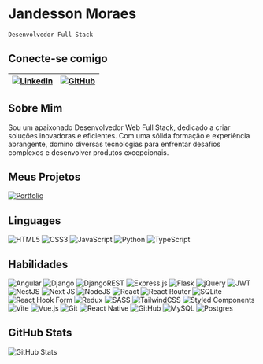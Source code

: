 # Jandesson Moraes

`Desenvolvedor Full Stack`

## Conecte-se comigo

<center>

| [![LinkedIn](https://img.shields.io/badge/linkedin-%230077B5.svg?style=for-the-badge&logo=linkedin&logoColor=white)](https://linkedin.com/in/jandessonmoraes/) | [![GitHub](https://img.shields.io/badge/github-%23121011.svg?style=for-the-badge&logo=github&logoColor=white)](https://github.com/jandesson-moraes/) |
| -- | -- |

</center>

## Sobre Mim

Sou um apaixonado Desenvolvedor Web Full Stack, dedicado a criar soluções inovadoras e eficientes. Com uma sólida formação e experiência abrangente, domino diversas tecnologias para enfrentar desafios complexos e desenvolver produtos excepcionais.


## Meus Projetos

[![Portfolio](https://img.shields.io/badge/Portfolio-FF5722?style=for-the-badge&logo=todoist&logoColor=white&logoWidth=30)](https://meu-portifolio-nu-flax.vercel.app/)

## Linguages

![HTML5](https://img.shields.io/badge/HTML5-%23E34F26.svg?style=for-the-badge&logo=html5&logoColor=white&logoWidth=6) ![CSS3](https://img.shields.io/badge/CSS3-%231572B6.svg?style=for-the-badge&logo=css3&logoColor=white&logoWidth=6) ![JavaScript](https://img.shields.io/badge/JavaScript-%23323330.svg?style=for-the-badge&logo=javascript&logoColor=%23F7DF1E&logoWidth=5) ![Python](https://img.shields.io/badge/Python-3670A0?style=for-the-badge&logo=python&logoColor=ffdd54&logoWidth=6) ![TypeScript](https://img.shields.io/badge/TypeScript-%23007ACC.svg?style=for-the-badge&logo=typescript&logoColor=white&logoWidth=5)

## Habilidades

![Angular](https://img.shields.io/badge/Angular-%23DD0031.svg?style=for-the-badge&logo=angular&logoColor=white) ![Django](https://img.shields.io/badge/Django-%23092E20.svg?style=for-the-badge&logo=django&logoColor=white) ![DjangoREST](https://img.shields.io/badge/DJANGO-REST-ff1709?style=for-the-badge&logo=django&logoColor=white&color=ff1709&labelColor=gray) ![Express.js](https://img.shields.io/badge/Express.js-%23404d59.svg?style=for-the-badge&logo=express&logoColor=%2361DAFB) ![Flask](https://img.shields.io/badge/Flask-%23000.svg?style=for-the-badge&logo=flask&logoColor=white&logoWidth=30) ![jQuery](https://img.shields.io/badge/jQuery-%230769AD.svg?style=for-the-badge&logo=jquery&logoColor=white&logoWidth=30) ![JWT](https://img.shields.io/badge/JWT-black?style=for-the-badge&logo=JSON%20web%20tokens&logoWidth=32) ![NestJS](https://img.shields.io/badge/NestJS-%23E0234E.svg?style=for-the-badge&logo=nestjs&logoColor=white) ![Next JS](https://img.shields.io/badge/Next-black?style=for-the-badge&logo=next.js&logoColor=white) ![NodeJS](https://img.shields.io/badge/Node.js-6DA55F?style=for-the-badge&logo=node.js&logoColor=white&logoWidth=20) ![React](https://img.shields.io/badge/React-%2320232a.svg?style=for-the-badge&logo=react&logoColor=%2361DAFB&logoWidth=30) ![React Router](https://img.shields.io/badge/React_Router-CA4245?style=for-the-badge&logo=react-router&logoColor=white&logoWidth=30) ![SQLite](https://img.shields.io/badge/SQLite-%2307405e.svg?style=for-the-badge&logo=sqlite&logoColor=white&logoWidth=27) ![React Hook Form](https://img.shields.io/badge/React%20Hook%20Form-%23EC5990.svg?style=for-the-badge&logo=reacthookform&logoColor=white&logoWidth=) ![Redux](https://img.shields.io/badge/Redux-%23593d88.svg?style=for-the-badge&logo=redux&logoColor=white&logoWidth=0) ![SASS](https://img.shields.io/badge/SASS-hotpink.svg?style=for-the-badge&logo=SASS&logoColor=white) ![TailwindCSS](https://img.shields.io/badge/TailwindCSS-%2338B2AC.svg?style=for-the-badge&logo=tailwind-css&logoColor=white&logoWidth=12) ![Styled Components](https://img.shields.io/badge/Styled_Components-DB7093?style=for-the-badge&logo=styled-components&logoColor=white&logoWidth=29) ![Vite](https://img.shields.io/badge/Vite-%23646CFF.svg?style=for-the-badge&logo=vite&logoColor=white&logoWidth=20) ![Vue.js](https://img.shields.io/badge/Vue.js-%2335495e.svg?style=for-the-badge&logo=vuedotjs&logoColor=%234FC08D&logoWidth=30) ![Git](https://img.shields.io/badge/Git-%23F05033.svg?style=for-the-badge&logo=git&logoColor=white&logoWidth=30) ![React Native](https://img.shields.io/badge/React_Native-20232A?style=for-the-badge&logo=react&logoColor=61DAFB&logoWidth=25) ![GitHub](https://img.shields.io/badge/GitHub-%23121011.svg?style=for-the-badge&logo=github&logoColor=white&logoWidth=22) ![MySQL](https://img.shields.io/badge/MySQL-%2300f.svg?style=for-the-badge&logo=mysql&logoColor=white&logoWidth=25) ![Postgres](https://img.shields.io/badge/Postgres-%23316192.svg?style=for-the-badge&logo=postgresql&logoColor=white&logoWidth=20)

## GitHub Stats

![GitHub Stats](https://github-readme-stats.vercel.app/api?username=jandesson-moraes&theme=transparent&bg_color=000&border_color=30A3DC&show_icons=true&icon_color=30A3DC&title_color=E94D5F&text_color=FFF)
